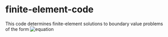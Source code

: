 # finite-element-code
This code determines finite-element solutions to boundary value problems of the form
![equation](https://latex.codecogs.com/png.latex?\huge&space;-\nabla\cdot(k(x,y)&space;\nabla{u})&space;&plus;&space;b(x,y)u&space;=&space;f(x,y))
